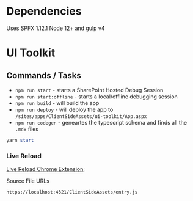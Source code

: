 # Dependencies

Uses SPFX 1.12.1
Node 12+ and gulp v4

# UI Toolkit

## Commands / Tasks

- `npm run start` - starts a SharePoint Hosted Debug Session
- `npm run start:offline` - starts a local/offline debugging session
- `npm run build` - will build the app
- `npm run deploy` - will deploy the app to `/sites/apps/ClientSideAssets/ui-toolkit/App.aspx`
- `npm run codegen` - geneartes the typescript schema and finds all the `.mdx` files

```powershell
yarn start
```

### Live Reload

[Live Reload Chrome Extension](https://chrome.google.com/webstore/detail/live-reload/jcejoncdonagmfohjcdgohnmecaipidc?hl=en);

Source File URLs

```text
https://localhost:4321/ClientSideAssets/entry.js
```
